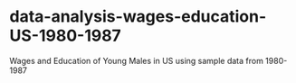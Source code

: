 # data-analysis-wages-education-US-1980-1987
Wages and Education of Young Males in US using sample data from 1980-1987

